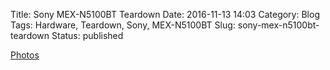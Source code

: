 Title: Sony MEX-N5100BT Teardown
Date: 2016-11-13 14:03
Category: Blog
Tags: Hardware, Teardown, Sony, MEX-N5100BT
Slug: sony-mex-n5100bt-teardown
Status: published

[Photos](https://goo.gl/photos/QZAEfjNAZdWVg4559)
